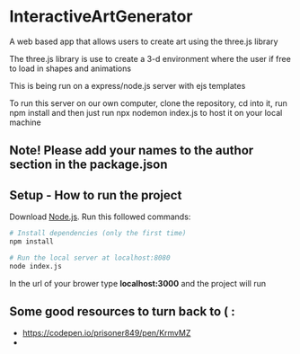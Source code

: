 # InteractiveArtGenerator
A web based app that allows users to create art using the three.js library

The three.js library is use to create a 3-d environment where the user if free to load in shapes and animations

This is being run on a express/node.js server with ejs templates 

To run this server on our own computer, clone the repository, cd into it, run npm install and then just run npx nodemon index.js to host it on your local machine

<h2>Note! Please add your names to the author section in the package.json</h2>

## Setup - How to run the project

Download [Node.js](https://nodejs.org/en/download/).
Run this followed commands:

``` bash
# Install dependencies (only the first time)
npm install

# Run the local server at localhost:8080
node index.js
```

In the url of your brower type **localhost:3000** and the project will run


## Some good resources to turn back to ( :
* https://codepen.io/prisoner849/pen/KrmvMZ
* 
